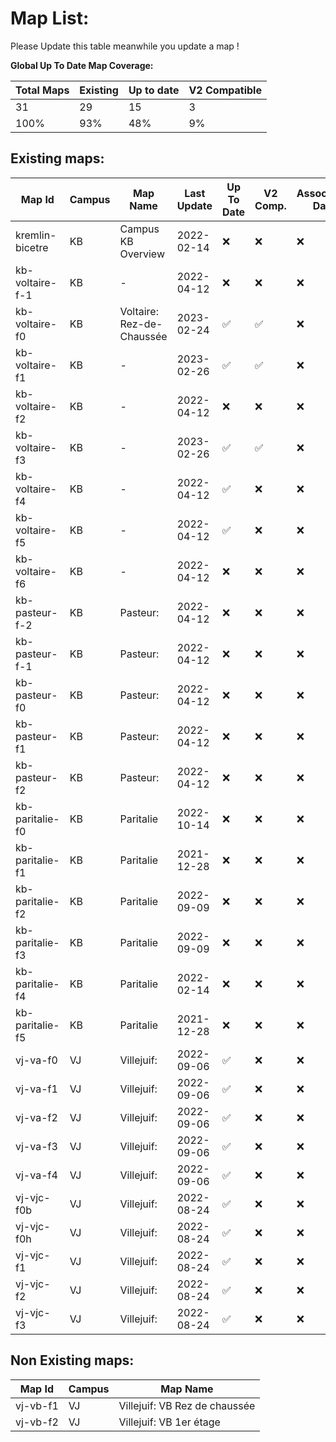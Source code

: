 # Map List:

Please Update this table meanwhile you update a map !

**Global Up To Date Map Coverage:**

| Total Maps | Existing | Up to date | V2 Compatible |
| ---- | --- | --- | --- |
| 31   | 29  | 15  |  3  |
| 100% | 93% | 48% |  9% |

## Existing maps:

| Map Id | Campus | Map Name | Last Update | Up To Date | V2 Comp. | Associated Data
|----|----|----|----|----|----|----|
| kremlin-bicetre | KB | Campus KB Overview | 2022-02-14 |  ❌ |  ❌ |  ❌ |
| kb-voltaire-f-1 | KB | - | 2022-04-12 |  ❌ |  ❌ |  ❌ |
| kb-voltaire-f0 | KB | Voltaire: Rez-de-Chaussée | 2023-02-24 | ✅ | ✅ |  ❌ |
| kb-voltaire-f1 | KB | - | 2023-02-26 |  ✅ |  ✅ |  ❌ |
| kb-voltaire-f2 | KB | - | 2022-04-12 |  ❌ |  ❌ |  ❌ |
| kb-voltaire-f3 | KB | - | 2023-02-26 |  ✅ |  ✅ |  ❌ |
| kb-voltaire-f4 | KB | - | 2022-04-12 |  ✅ |  ❌ |  ❌ |
| kb-voltaire-f5 | KB | - | 2022-04-12 |  ✅ |  ❌ |  ❌ |
| kb-voltaire-f6 | KB | - | 2022-04-12 |  ❌ |  ❌ |  ❌ |
| kb-pasteur-f-2 | KB | Pasteur: | 2022-04-12 |  ❌ |  ❌ |  ❌ |
| kb-pasteur-f-1 | KB | Pasteur: | 2022-04-12 |  ❌ |  ❌ |  ❌ |
| kb-pasteur-f0 | KB | Pasteur: | 2022-04-12 |  ❌ |  ❌ |  ❌ |
| kb-pasteur-f1 | KB | Pasteur: | 2022-04-12 |  ❌ |  ❌ |  ❌ |
| kb-pasteur-f2 | KB | Pasteur: | 2022-04-12 |  ❌ |  ❌ |  ❌ |
| kb-paritalie-f0 | KB | Paritalie | 2022-10-14 |  ❌ |  ❌ |  ❌ |
| kb-paritalie-f1 | KB | Paritalie | 2021-12-28 |  ❌ |  ❌ |  ❌ |
| kb-paritalie-f2 | KB | Paritalie | 2022-09-09 |  ❌ |  ❌ |  ❌ |
| kb-paritalie-f3 | KB | Paritalie | 2022-09-09 |  ❌ |  ❌ |  ❌ |
| kb-paritalie-f4 | KB | Paritalie | 2022-02-14 |  ❌ |  ❌ |  ❌ |
| kb-paritalie-f5 | KB | Paritalie | 2021-12-28 |  ❌ |  ❌ |  ❌ |
| vj-va-f0 | VJ | Villejuif:  | 2022-09-06 |  ✅ |  ❌ |  ❌ |
| vj-va-f1 | VJ | Villejuif:  | 2022-09-06 |  ✅ |  ❌ |  ❌ |
| vj-va-f2 | VJ | Villejuif:  | 2022-09-06 |  ✅ |  ❌ |  ❌ |
| vj-va-f3 | VJ | Villejuif:  | 2022-09-06 |  ✅ |  ❌ |  ❌ |
| vj-va-f4 | VJ | Villejuif:  | 2022-09-06 |  ✅ |  ❌ |  ❌ |
| vj-vjc-f0b | VJ | Villejuif:  | 2022-08-24 |  ✅ |  ❌ |  ❌ |
| vj-vjc-f0h | VJ | Villejuif:  | 2022-08-24 |  ✅ |  ❌ |  ❌ |
| vj-vjc-f1 | VJ | Villejuif:  | 2022-08-24 |  ✅ |  ❌ |  ❌ |
| vj-vjc-f2 | VJ | Villejuif:  | 2022-08-24 |  ✅ |  ❌ |  ❌ |
| vj-vjc-f3 | VJ | Villejuif:  | 2022-08-24 |  ✅ |  ❌ |  ❌ |

## Non Existing maps:

| Map Id | Campus | Map Name |
|----|----|----|
| vj-vb-f1 | VJ | Villejuif: VB Rez de chaussée |
| vj-vb-f2 | VJ | Villejuif: VB 1er étage |

